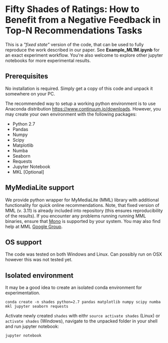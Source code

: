# Fifty Shades of Ratings: How to Benefit from a Negative Feedback in Top-N Recommendations Tasks
This is a *"fixed state"* version of the code, that can be used to fully reproduce the work described in our paper. See **Example_ML1M.ipynb** for an exact experiment workflow. You're also welcome to explore other jupyter notebooks for more experimental results.

## Prerequisites
No installation is required. Simply get a copy of this code and unpack it somewhere on your PC.

The recommended way to setup a working python environment is to use Anaconda distribution https://www.continuum.io/downloads. However, you may create your own environment with the following packages:

* Python 2.7
* Pandas
* Numpy
* Scipy
* Matplotlib
* Numba
* Seaborn
* Requests
* Jupyter Notebook
* MKL [Optional]

## MyMediaLite support
We provide python wrapper for MyMediaLite (MML) library with additional functionality for quick online recommendations. Note, that fixed version of MML (v. 3.11) is already included into repository (this ensures reproducibility of the results). If you encounter any problems running running MML binaries, ensure that [Mono](http://www.mono-project.com/) is supported by your system. You may also find help at MML [Google Group](https://groups.google.com/forum/#!forum/mymedialite).

## OS support
The code was tested on both Windows and Linux. Can possibly run on OSX however this was not tested yet.

## Isolated environment
It may be a good idea to create an isolated conda environment for experimentation.
```
conda create -n shades python=2.7 pandas matplotlib numpy scipy numba mkl jupyter seaborn requests
```
Activate newly created `shades` with eithr `source activate shades` (Linux) or `activate shades` (Windows), navigate to the unpacked folder in your shell and run jupyter notebook:
```
jupyter notebook
```
